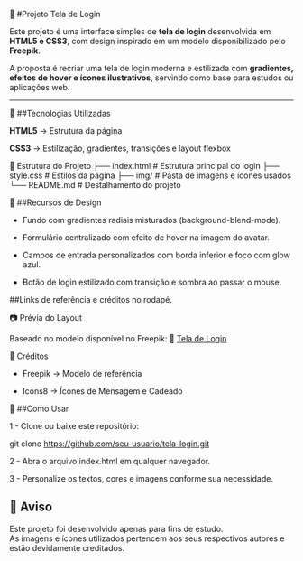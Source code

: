 📌 #Projeto Tela de Login

Este projeto é uma interface simples de **tela de login** desenvolvida em **HTML5 e CSS3**, com design inspirado em um modelo disponibilizado pelo **Freepik**.

A proposta é recriar uma tela de login moderna e estilizada com **gradientes, efeitos de hover e ícones ilustrativos**, servindo como base para estudos ou aplicações web.

---

🚀 ##Tecnologias Utilizadas

**HTML5** → Estrutura da página

**CSS3** → Estilização, gradientes, transições e layout flexbox

📂 Estrutura do Projeto
├── index.html   # Estrutura principal do login
├── style.css    # Estilos da página
├── img/         # Pasta de imagens e ícones usados
└── README.md    # Destalhamento do projeto


🎨 ##Recursos de Design

- Fundo com gradientes radiais misturados (background-blend-mode).

- Formulário centralizado com efeito de hover na imagem do avatar.

- Campos de entrada personalizados com borda inferior e foco com glow azul.

- Botão de login estilizado com transição e sombra ao passar o mouse.

##Links de referência e créditos no rodapé.

📷 Prévia do Layout

Baseado no modelo disponível no Freepik:
🔗 [Tela de Login](image.png)

📝 Créditos

- Freepik → Modelo de referência

- Icons8 → Ícones de Mensagem e Cadeado

📌 ##Como Usar

1 - Clone ou baixe este repositório:

git clone https://github.com/seu-usuario/tela-login.git


2 - Abra o arquivo index.html em qualquer navegador.

3 - Personalize os textos, cores e imagens conforme sua necessidade.
## 📢 Aviso
Este projeto foi desenvolvido apenas para fins de estudo.  
As imagens e ícones utilizados pertencem aos seus respectivos autores e estão devidamente creditados.  
